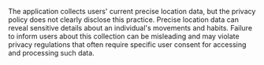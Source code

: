 The application collects users' current precise location data, but the privacy policy does not clearly disclose this practice. Precise location data can reveal sensitive details about an individual's movements and habits. Failure to inform users about this collection can be misleading and may violate privacy regulations that often require specific user consent for accessing and processing such data.